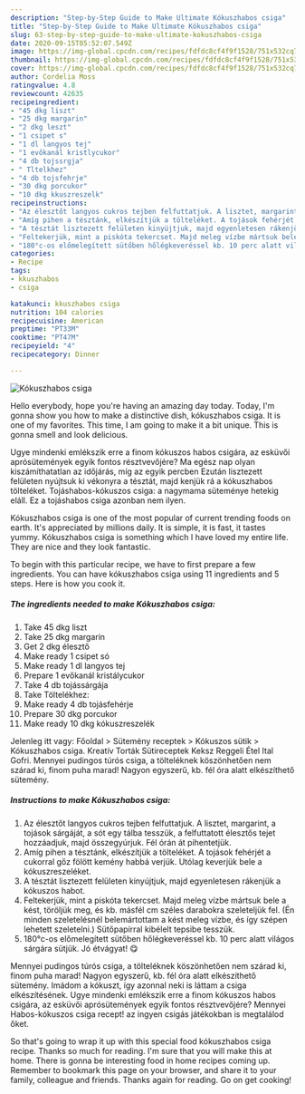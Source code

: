 ```yaml
---
description: "Step-by-Step Guide to Make Ultimate Kókuszhabos csiga"
title: "Step-by-Step Guide to Make Ultimate Kókuszhabos csiga"
slug: 63-step-by-step-guide-to-make-ultimate-kokuszhabos-csiga
date: 2020-09-15T05:52:07.549Z
image: https://img-global.cpcdn.com/recipes/fdfdc8cf4f9f1528/751x532cq70/kokuszhabos-csiga-recept-foto.jpg
thumbnail: https://img-global.cpcdn.com/recipes/fdfdc8cf4f9f1528/751x532cq70/kokuszhabos-csiga-recept-foto.jpg
cover: https://img-global.cpcdn.com/recipes/fdfdc8cf4f9f1528/751x532cq70/kokuszhabos-csiga-recept-foto.jpg
author: Cordelia Moss
ratingvalue: 4.8
reviewcount: 42635
recipeingredient:
- "45 dkg liszt"
- "25 dkg margarin"
- "2 dkg leszt"
- "1 csipet s"
- "1 dl langyos tej"
- "1 evőkanál kristlycukor"
- "4 db tojssrgja"
- " Tltelkhez"
- "4 db tojsfehrje"
- "30 dkg porcukor"
- "10 dkg kkuszreszelk"
recipeinstructions:
- "Az élesztőt langyos cukros tejben felfuttatjuk. A lisztet, margarint, a tojások sárgáját, a sót egy tálba tesszük, a felfuttatott élesztős tejet hozzáadjuk, majd összegyúrjuk. Fél órán át pihentetjük."
- "Amíg pihen a tésztánk, elkészítjük a tölteléket. A tojások fehérjét a cukorral gőz fölött kemény habbá verjük. Utólag keverjük bele a kókuszreszeléket."
- "A tésztát lisztezett felületen kinyújtjuk, majd egyenletesen rákenjük a kókuszos habot."
- "Feltekerjük, mint a piskóta tekercset. Majd meleg vízbe mártsuk bele a kést, töröljük meg, és kb. másfél cm széles darabokra szeleteljük fel. (Én minden szeletelésnél belemártottam a kést meleg vízbe, és így szépen lehetett szeletelni.) Sütőpapírral kibélelt tepsibe tesszük."
- "180°c-os előmelegített sütőben hőlégkeveréssel kb. 10 perc alatt világos sárgára sütjük. Jó étvágyat! 😋"
categories:
- Recipe
tags:
- kkuszhabos
- csiga

katakunci: kkuszhabos csiga 
nutrition: 104 calories
recipecuisine: American
preptime: "PT33M"
cooktime: "PT47M"
recipeyield: "4"
recipecategory: Dinner

---
```



![Kókuszhabos csiga](https://img-global.cpcdn.com/recipes/fdfdc8cf4f9f1528/751x532cq70/kokuszhabos-csiga-recept-foto.jpg)

Hello everybody, hope you're having an amazing day today. Today, I'm gonna show you how to make a distinctive dish, kókuszhabos csiga. It is one of my favorites. This time, I am going to make it a bit unique. This is gonna smell and look delicious.

Ugye mindenki emlékszik erre a finom kókuszos habos csigára, az esküvői aprósütemények egyik fontos résztvevőjére? Ma egész nap olyan kiszámíthatatlan az időjárás, míg az egyik percben Ezután lisztezett felületen nyújtsuk ki vékonyra a tésztát, majd kenjük rá a kókuszhabos tölteléket. Tojáshabos-kókuszos csiga: a nagymama süteménye hetekig eláll. Ez a tojáshabos csiga azonban nem ilyen.

Kókuszhabos csiga is one of the most popular of current trending foods on earth. It's appreciated by millions daily. It is simple, it is fast, it tastes yummy. Kókuszhabos csiga is something which I have loved my entire life. They are nice and they look fantastic.


To begin with this particular recipe, we have to first prepare a few ingredients. You can have kókuszhabos csiga using 11 ingredients and 5 steps. Here is how you cook it.

<!--inarticleads1-->

##### The ingredients needed to make Kókuszhabos csiga:

1. Take 45 dkg liszt
1. Take 25 dkg margarin
1. Get 2 dkg élesztő
1. Make ready 1 csipet só
1. Make ready 1 dl langyos tej
1. Prepare 1 evőkanál kristálycukor
1. Take 4 db tojássárgája
1. Take  Töltelékhez:
1. Make ready 4 db tojásfehérje
1. Prepare 30 dkg porcukor
1. Make ready 10 dkg kókuszreszelék


Jelenleg itt vagy: Főoldal &gt; Sütemény receptek &gt; Kókuszos sütik &gt; Kókuszhabos csiga. Kreatív Torták Sütireceptek Keksz Reggeli Étel Ital Gofri. Mennyei pudingos túrós csiga, a tölteléknek köszönhetően nem szárad ki, finom puha marad! Nagyon egyszerű, kb. fél óra alatt elkészíthető sütemény. 

<!--inarticleads2-->

##### Instructions to make Kókuszhabos csiga:

1. Az élesztőt langyos cukros tejben felfuttatjuk. A lisztet, margarint, a tojások sárgáját, a sót egy tálba tesszük, a felfuttatott élesztős tejet hozzáadjuk, majd összegyúrjuk. Fél órán át pihentetjük.
1. Amíg pihen a tésztánk, elkészítjük a tölteléket. A tojások fehérjét a cukorral gőz fölött kemény habbá verjük. Utólag keverjük bele a kókuszreszeléket.
1. A tésztát lisztezett felületen kinyújtjuk, majd egyenletesen rákenjük a kókuszos habot.
1. Feltekerjük, mint a piskóta tekercset. Majd meleg vízbe mártsuk bele a kést, töröljük meg, és kb. másfél cm széles darabokra szeleteljük fel. (Én minden szeletelésnél belemártottam a kést meleg vízbe, és így szépen lehetett szeletelni.) Sütőpapírral kibélelt tepsibe tesszük.
1. 180°c-os előmelegített sütőben hőlégkeveréssel kb. 10 perc alatt világos sárgára sütjük. Jó étvágyat! 😋


Mennyei pudingos túrós csiga, a tölteléknek köszönhetően nem szárad ki, finom puha marad! Nagyon egyszerű, kb. fél óra alatt elkészíthető sütemény. Imádom a kókuszt, így azonnal neki is láttam a csiga elkészítésének. Ugye mindenki emlékszik erre a finom kókuszos habos csigára, az esküvői aprósütemények egyik fontos résztvevőjére? Mennyei Habos-kókuszos csiga recept! az ingyen csigás játékokban is megtalálod őket. 

So that's going to wrap it up with this special food kókuszhabos csiga recipe. Thanks so much for reading. I'm sure that you will make this at home. There is gonna be interesting food in home recipes coming up. Remember to bookmark this page on your browser, and share it to your family, colleague and friends. Thanks again for reading. Go on get cooking!
